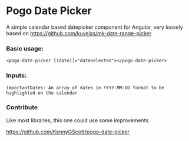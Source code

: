 # Pogo Date Picker


A simple calendar based datepicker component for Angular, very loosely based on https://github.com/kuvelas/mk-date-range-picker.

### Basic usage:
`<pogo-date-picker [(date)]="dateSelected"></pogo-date-picker>`

### Inputs:
`importantDates: An array of dates in YYYY-MM-DD format to be highlighted on the calendar`

### Contribute
Like most libraries, this one could use some improvements.

https://github.com/KennyGScott/pogo-date-picker
